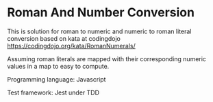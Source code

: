 # Roman And Number Conversion

This is solution for roman to numeric and numeric to roman literal conversion based on kata at codingdojo
https://codingdojo.org/kata/RomanNumerals/

Assuming roman literals are mapped with their corresponding numeric values in a map to easy to compute.

Programming language:
Javascript

Test framework:
Jest under TDD
